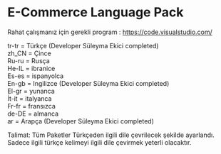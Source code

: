 # E-Commerce Language Pack<br>

Rahat çalışmanız için gerekli program : https://code.visualstudio.com/<br>

tr-tr =  Türkçe (Developer Süleyma Ekici completed) <br>
zh_CN = Çince<br>
Ru-ru = Rusça<br>
He-IL = ibranice<br>
Es-es = ispanyolca<br>
En-gb = Ingilizce (Developer Süleyma Ekici completed)<br>
El-gr = yunanca<br>
İt-it = italyanca<br>
Fr-fr = fransızca<br>
de-DE = almanca<br>
ar =	Arapça (Developer Süleyma Ekici completed) <br>

Talimat: Tüm Paketler Türkçeden ilgili dile çevrilecek şekilde ayarlandı. Sadece ilgili türkçe kelimeyi ilgili dile çevirmek yeterli olacaktır.
